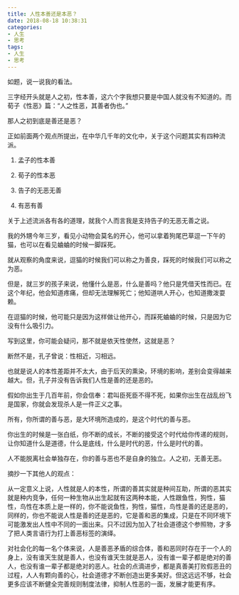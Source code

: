 ```yaml
---
title: 人性本善还是本恶？
date: 2018-08-18 10:38:31
categories:
- 人生
- 思考
tags:
- 人生
- 思考
---
```


如题，说一说我的看法。

<!-- more -->

三字经开头就是人之初，性本善，这六个字我想只要是中国人就没有不知道的。而荀子《性恶》篇：“人之性恶，其善者伪也。”

那人之初到底是善还是恶？

正如前面两个观点所提出，在中华几千年的文化中，关于这个问题其实有四种流派。



1. 孟子的性本善

2. 荀子的性本恶

3. 告子的无恶无善

4. 有恶有善



关于上述流派各有各的道理，就我个人而言我是支持告子的无恶无善之说。

我的外甥今年三岁，看见小动物会莫名的开心，他可以拿着狗尾巴草逗一下午的猫，也可以在看见蛐蛐的时候一脚踩死。

就从观察的角度来说，逗猫的时候我们可以称之为善良，踩死的时候我们可以称之为恶。

但是，就三岁的孩子来说，他懂什么是恶，什么是善吗？他只是凭借天性而已。在这个年纪，他会知道疼痛，但却无法理解死亡；他知道哄人开心，也知道撒泼耍赖。

在逗猫的时候，他可能只是因为这样做让他开心，而踩死蛐蛐的时候，只是因为它没有什么吸引力。

写到这里，你可能会疑问，那不就是依天性使然，这就是恶？

断然不是，孔子曾说：性相近，习相远。

也就是说人的本性差距并不太大，由于后天的熏染，环境的影响，差别会变得越来越大。但，孔子并没有告诉我们人性是善的还是恶的。

假如你出生于几百年前，你会信奉：君叫臣死臣不得不死，如果你出生在战乱纷飞是国家，你就会发现杀人是一件正义之事。

所有，你所谓的善与恶，是大环境所造成的，是这个时代的善与恶。

你出生的时候是一张白纸，你不断的成长，不断的接受这个时代给你传递的规则，让你知道什么是道德，什么是底线，什么是时代的恶，什么是时代的善。

人不能脱离社会单独存在，你的善与恶也不是自身的独立。人之初，无善无恶。

摘抄一下其他人的观点：

从一定意义上说，人性就是人的本性，所谓的善其实就是种间互助，所谓的恶其实就是种内竞争，任何一种生物从出生起就有这两种本能，人性跟鱼性，狗性，猫性，鸟性在本质上是一样的，你不能说鱼性，狗性，猫性，鸟性是善的还是恶的，同样的，你也不能说人性是善的还是恶的，它是善和恶的集成，只是在不同环境下可能激发出人性中不同的一面出来。只不过因为加入了社会道德这个参照物，才多了把人类言语行为打上善恶标签的演绎。

对社会化的每一名个体来说，人是善恶矛盾的综合体，善和恶同时存在于一个人的身上，没有谁天生就是善人，也没有谁天生就是恶人，没有谁一辈子都是绝对的善人，也没有谁一辈子都是绝对的恶人。社会的点滴进步，都是真善美打败假恶丑的过程，人人有颗向善的心，社会道德才不断创造出更多美好。但这远远不够，社会更多应该不断健全完善规则制度法律，抑制人性恶的一面，发展才能更有序。
